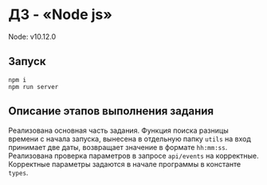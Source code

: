 # ДЗ - «Node js»

Node: v10.12.0

## Запуск
```
npm i
npm run server
```

## Описание этапов выполнения задания

Реализована основная часть задания. Функция поиска разницы времени с начала запуска, вынесена в отдельную папку `utils` на вход принимает две даты, возвращает значение в формате `hh:mm:ss`. Реализована проверка параметров в запросе `api/events` на корректные. Корректные параметры задаются в начале программы в константе `types`.